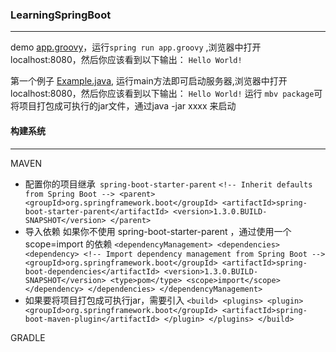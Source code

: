 ### LearningSpringBoot
-----
demo [app.groovy](src/main/java/app.groovy "app.groovy")，运行`spring run app.groovy` ,浏览器中打开localhost:8080，然后你应该看到以下输出：
`Hello World!`

第一个例子 [Example.java](firstexample/src/main/java/Example.java "Example"),
运行main方法即可启动服务器,浏览器中打开localhost:8080，然后你应该看到以下输出： `Hello World!`
运行 `mbv package`可将项目打包成可执行的jar文件，通过java -jar xxxx 来启动

#### 构建系统
-----
MAVEN
   *  配置你的项目继承` spring-boot-starter-parent`
    ```
    <!-- Inherit defaults from Spring Boot -->
    <parent>
    <groupId>org.springframework.boot</groupId>
    <artifactId>spring-boot-starter-parent</artifactId>
    <version>1.3.0.BUILD-SNAPSHOT</version>
    </parent>
    ```
   * 导入依赖 如果你不使用 spring-boot-starter-parent  ，通过使用一个 scope=import  的依赖
    ```
    <dependencyManagement>
    <dependencies>
    <dependency>
    <!-- Import dependency management from Spring Boot -->
    <groupId>org.springframework.boot</groupId>
    <artifactId>spring-boot-dependencies</artifactId>
    <version>1.3.0.BUILD-SNAPSHOT</version>
    <type>pom</type>
    <scope>import</scope>
    </dependency>
    </dependencies>
    </dependencyManagement>
    ```
   * 如果要将项目打包成可执行jar，需要引入
    ```
    <build>
    <plugins>
    <plugin>
    <groupId>org.springframework.boot</groupId>
    <artifactId>spring-boot-maven-plugin</artifactId>
    </plugin>
    </plugins>
    </build>
    ```
    
GRADLE


